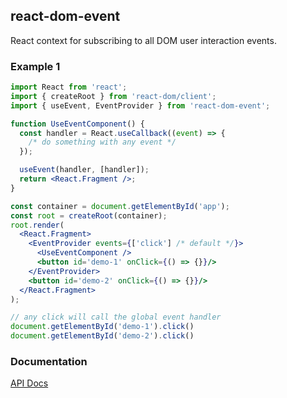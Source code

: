 ## react-dom-event

React context for subscribing to all DOM user interaction events.

### Example 1

```jsx
import React from 'react';
import { createRoot } from 'react-dom/client';
import { useEvent, EventProvider } from 'react-dom-event';

function UseEventComponent() {
  const handler = React.useCallback((event) => {
    /* do something with any event */
  });

  useEvent(handler, [handler]);
  return <React.Fragment />;
}

const container = document.getElementById('app');
const root = createRoot(container);
root.render(
  <React.Fragment>
    <EventProvider events={['click'] /* default */}>
      <UseEventComponent />
      <button id='demo-1' onClick={() => {}}/>
    </EventProvider>
    <button id='demo-2' onClick={() => {}}/>
  </React.Fragment>
);

// any click will call the global event handler
document.getElementById('demo-1').click()
document.getElementById('demo-2').click()
```

### Documentation

[API Docs](https://kmalakoff.github.io/react-dom-event/)
